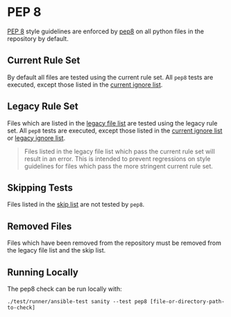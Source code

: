 # PEP 8

[PEP 8](https://www.python.org/dev/peps/pep-0008/) style guidelines are enforced by
[pep8](https://pypi.python.org/pypi/pep8) on all python files in the repository by default.

## Current Rule Set

By default all files are tested using the current rule set.
All `pep8` tests are executed, except those listed in the [current ignore list](current-ignore.txt).

## Legacy Rule Set

Files which are listed in the [legacy file list](legacy-files.txt) are tested using the legacy rule set.
All `pep8` tests are executed, except those listed in the [current ignore list](current-ignore.txt) or
[legacy ignore list](legacy-ignore.txt).

> Files listed in the legacy file list which pass the current rule set will result in an error.
> This is intended to prevent regressions on style guidelines for files which pass the more stringent current rule set.

## Skipping Tests

Files listed in the [skip list](skip.txt) are not tested by `pep8`.

## Removed Files

Files which have been removed from the repository must be removed from the legacy file list and the skip list.

## Running Locally

The pep8 check can be run locally with:

    ./test/runner/ansible-test sanity --test pep8 [file-or-directory-path-to-check]

